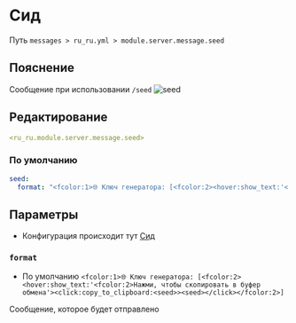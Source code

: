 # Сид
Путь `messages > ru_ru.yml > module.server.message.seed`

## Пояснение
Сообщение при использовании `/seed`
![seed](/seed.png)

## Редактирование
```yaml
<ru_ru.module.server.message.seed>
```

### По умолчанию
```yaml
seed:
  format: "<fcolor:1>🌐 Ключ генератора: [<fcolor:2><hover:show_text:'<fcolor:2>Нажми, чтобы скопировать в буфер обмена'><click:copy_to_clipboard:<seed>><seed></click></fcolor:2>]"
```

## Параметры

- Конфигурация происходит тут [Сид](/ru/config/module/server/message/seed/)

### `format`
- По умолчанию `<fcolor:1>🌐 Ключ генератора: [<fcolor:2><hover:show_text:'<fcolor:2>Нажми, чтобы скопировать в буфер обмена'><click:copy_to_clipboard:<seed>><seed></click></fcolor:2>]`

Сообщение, которое будет отправлено
